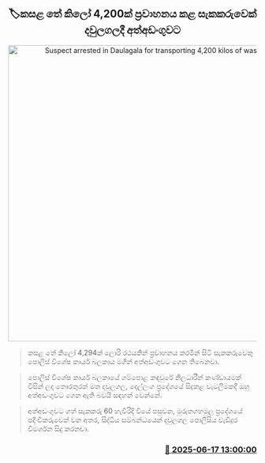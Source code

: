 <p align='center'><b><h2 align='center' title='Suspect arrested in Daulagala for transporting 4,200 kilos of waste tea'>🏷කසළ තේ කිලෝ 4,200ක් ප්‍රවාහනය කළ සැකකරුවෙක් දවුලගලදී අත්අඩංගුවට</h2></b></p>
<p align='center'><img src='https://helakuru.sgp1.cdn.digitaloceanspaces.com/esana/images/lib/arrested2[1].jpg' width='600' alt='Suspect arrested in Daulagala for transporting 4,200 kilos of waste tea'></p>

> කසළ තේ කිලෝ 4,294ක් ලොරි රථයකින් ප්‍රවාහනය කරමින් සිටි සැකකරුවෙකු පොලිස් විශේෂ කාර්ය බලකාය මගින් අත්අඩංගුවට ගෙන තිබෙනවා.

> පොලිස් විශේෂ කාර්ය බලකායේ ගම්පොළ කඳවුරේ නිලධාරීන් කණ්ඩායමක් විසින් ලද තොරතුරක් මත දවුලගල, දෙල්ලංග ප්‍රදේශයේ සිදුකළ වැටලීමකදී ඔහු අත්අඩංගුවට ගෙන ඇති බවයි සඳහන් වෙන්නේ.

> අත්අඩංගුවට ගත් සැකකරු 60 හැවිරිදි වියේ පසුවන, මුරුතගහමුල ප්‍රදේශයේ පදිංචිකරුවෙක් වන අතර, සිද්ධිය සම්බන්ධයෙන් දවුලගල පොලීසිය වැඩිදුර විමර්ශන සිදු කරනවා.



<h3 align='right'><a href='https://www.helakuru.lk/esana/p/111082/'>📅 2025-06-17 13:00:00</a></h3>
